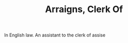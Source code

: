 ---
title: Arraigns, Clerk Of
letter: A
permalink: "/definitions/arraigns-clerk-of.html"
body: In English law. An assistant to the clerk of assise
published_at: '2018-07-07'
source: Black's Law Dictionary
layout: post
---